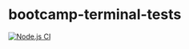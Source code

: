 # bootcamp-terminal-tests

[![Node.js CI](https://github.com/Mbalenh/bootcamp-terminal-tests/actions/workflows/node.js.yml/badge.svg)](https://github.com/Mbalenh/bootcamp-terminal-tests/actions/workflows/node.js.yml)
